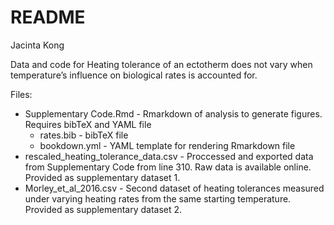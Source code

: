 # README

Jacinta Kong

Data and code for Heating tolerance of an ectotherm does not vary when temperature’s influence on biological rates is accounted for.

Files:

 * Supplementary Code.Rmd - Rmarkdown of analysis to generate figures. Requires bibTeX and YAML file
     * rates.bib - bibTeX file
     * bookdown.yml - YAML template for rendering Rmarkdown file
 * rescaled_heating_tolerance_data.csv - Proccessed and exported data from Supplementary Code from line 310. Raw data is available online. Provided as supplementary dataset 1.
 * Morley_et_al_2016.csv - Second dataset of heating tolerances measured under varying heating rates from the same starting temperature. Provided as supplementary dataset 2.
     
